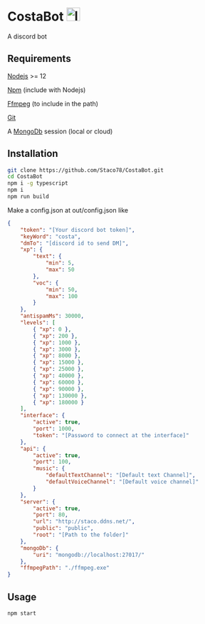 # CostaBot <img src="https://cdn.discordapp.com/attachments/804650627459448844/817360465071439902/logo.png" alt="logo" width="30"/>


A discord bot

## Requirements

[Nodejs](https://nodejs.org/en/download) >= 12

[Npm](https://www.npmjs.com/get-npm) (include with Nodejs)

[Ffmpeg](https://ffmpeg.org/download.html) (to include in the path)

[Git](https://git-scm.com/downloads)

A [MongoDb](https://www.mongodb.com/) session (local or cloud)

## Installation


``` bash
git clone https://github.com/Staco78/CostaBot.git
cd CostaBot
npm i -g typescript
npm i
npm run build
```

Make a config.json at out/config.json like
```json
{
    "token": "[Your discord bot token]",
    "keyWord": "costa",
    "dmTo": "[discord id to send DM]",
    "xp": {
        "text": {
            "min": 5,
            "max": 50
        },
        "voc": {
            "min": 50,
            "max": 100
        }
    },
    "antispamMs": 30000,
    "levels": [
        { "xp": 0 },
        { "xp": 200 },
        { "xp": 1000 },
        { "xp": 3000 },
        { "xp": 8000 },
        { "xp": 15000 },
        { "xp": 25000 },
        { "xp": 40000 },
        { "xp": 60000 },
        { "xp": 90000 },
        { "xp": 130000 },
        { "xp": 180000 }
    ],
    "interface": {
        "active": true,
        "port": 1000,
        "token": "[Password to connect at the interface]"
    },
    "api": {
        "active": true,
        "port": 100,
        "music": {
            "defaultTextChannel": "[Default text Channel]",
            "defaultVoiceChannel": "[Default voice channel]"
        }
    },
    "server": {
        "active": true,
        "port": 80,
        "url": "http://staco.ddns.net/",
        "public": "public",
        "root": "[Path to the folder]"
    },
    "mongoDb": {
        "uri": "mongodb://localhost:27017/"
    },
    "ffmpegPath": "./ffmpeg.exe"
}


```

## Usage

```bash
npm start
```
